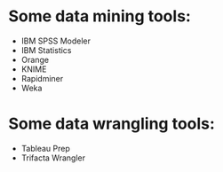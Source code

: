 # Some data mining tools:
- IBM SPSS Modeler
- IBM Statistics
- Orange
- KNIME
- Rapidminer
- Weka

# Some data wrangling tools:
- Tableau Prep
- Trifacta Wrangler
